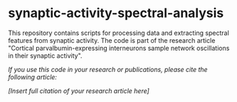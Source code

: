 # synaptic-activity-spectral-analysis
This repository contains scripts for processing data and extracting spectral features from synaptic activity. The code is part of the research article "Cortical parvalbumin-expressing interneurons sample network  oscillations in their synaptic activity".









*If you use this code in your research or publications, please cite the following article:*

*[Insert full citation of your research article here]*
